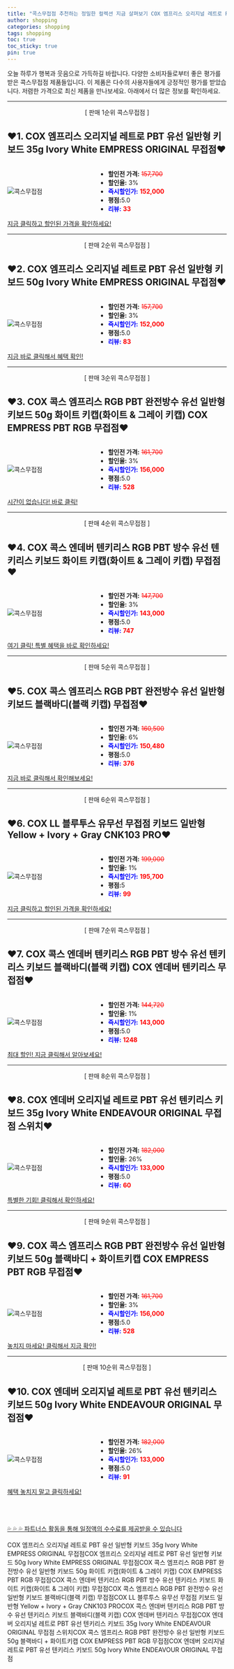 ```yaml
---
title: "콕스무접점 추천하는 정밀한 컬렉션 지금 살펴보기 COX 엠프리스 오리지널 레트로 PBT"
author: shopping
categories: shopping
tags: shopping
toc: true
toc_sticky: true
pin: true
---
```

오늘 하루가 행복과 웃음으로 가득하길 바랍니다. 다양한 소비자들로부터 좋은 평가를 받은 콕스무접점 제품들입니다. 이 제품은 다수의 사용자들에게 긍정적인 평가를 받았습니다. 저렴한 가격으로 최신 제품을 만나보세요. 아래에서 더 많은 정보를 확인하세요.

---
<p class="toplist" style="margin: 0 auto; display: block; width: fit-content;">[ 판매 1순위 콕스무접점 ]</p>

<h2><strong>❤️1. COX 엠프리스 오리지널 레트로 PBT 유선 일반형 키보드 35g Ivory White EMPRESS ORIGINAL 무접점❤️</strong></h2>

<div style="display: flex; align-items: center;">
    <div style="flex: 0.4;">
        <img src="https://thumbnail8.coupangcdn.com/thumbnails/remote/230x230ex/image/retail/images/2022/11/29/14/5/a4482984-592f-4929-b275-b72b83a8be21.jpg" alt="콕스무접점" style="max-width: 100%;">
    </div>
    <div style="flex: 0.6; margin-left: 10px;">
        <ul>
            <li><strong>할인전 가격:</strong> <del style="color: red;">157,700</del></li>
            <li><strong>할인율:</strong> 3%</li>
            <li><span style='color:blue'><strong>즉시할인가:</strong></span> <span style='color:red'><strong>152,000</strong></span></li>
            <li><strong>평점:</strong>5.0</li>
            <li><span style='color:blue'><strong>리뷰:</strong></span> <span style='color:red'><strong>33</strong></span></li>
        </ul>
    </div>
</div>
<div class="center">
    <a href="https://William4Davisa.github.io?lptag=AF9450613&subid=githubio&pageKey=6956553422&traceid=V0-153&itemId=16919951307&vendorItemId=84097827305" class="myButton">
        지금 클릭하고 할인된 가격을 확인하세요!
    </a>
</div>


---
<p class="toplist" style="margin: 0 auto; display: block; width: fit-content;">[ 판매 2순위 콕스무접점 ]</p>

<h2><strong>❤️2. COX 엠프리스 오리지널 레트로 PBT 유선 일반형 키보드 50g Ivory White EMPRESS ORIGINAL 무접점❤️</strong></h2>

<div style="display: flex; align-items: center;">
    <div style="flex: 0.4;">
        <img src="https://thumbnail8.coupangcdn.com/thumbnails/remote/230x230ex/image/retail/images/2022/11/29/14/5/a4482984-592f-4929-b275-b72b83a8be21.jpg" alt="콕스무접점" style="max-width: 100%;">
    </div>
    <div style="flex: 0.6; margin-left: 10px;">
        <ul>
            <li><strong>할인전 가격:</strong> <del style="color: red;">157,700</del></li>
            <li><strong>할인율:</strong> 3%</li>
            <li><span style='color:blue'><strong>즉시할인가:</strong></span> <span style='color:red'><strong>152,000</strong></span></li>
            <li><strong>평점:</strong>5.0</li>
            <li><span style='color:blue'><strong>리뷰:</strong></span> <span style='color:red'><strong>83</strong></span></li>
        </ul>
    </div>
</div>
<div class="center">
    <a href="https://William4Davisa.github.io?lptag=AF9450613&subid=githubio&pageKey=6956553770&traceid=V0-153&itemId=16919953388&vendorItemId=84097829223" class="myButton">
        지금 바로 클릭해서 혜택 확인!
    </a>
</div>


---
<p class="toplist" style="margin: 0 auto; display: block; width: fit-content;">[ 판매 3순위 콕스무접점 ]</p>

<h2><strong>❤️3. COX 콕스 엠프리스 RGB PBT 완전방수 유선 일반형 키보드 50g 화이트 키캡(화이트 & 그레이 키캡) COX EMPRESS PBT RGB 무접점❤️</strong></h2>

<div style="display: flex; align-items: center;">
    <div style="flex: 0.4;">
        <img src="https://thumbnail10.coupangcdn.com/thumbnails/remote/230x230ex/image/product/image/vendoritem/2019/04/05/4339732160/0fff85e2-cddd-438e-a609-1bd05caf7353.jpg" alt="콕스무접점" style="max-width: 100%;">
    </div>
    <div style="flex: 0.6; margin-left: 10px;">
        <ul>
            <li><strong>할인전 가격:</strong> <del style="color: red;">161,700</del></li>
            <li><strong>할인율:</strong> 3%</li>
            <li><span style='color:blue'><strong>즉시할인가:</strong></span> <span style='color:red'><strong>156,000</strong></span></li>
            <li><strong>평점:</strong>5.0</li>
            <li><span style='color:blue'><strong>리뷰:</strong></span> <span style='color:red'><strong>528</strong></span></li>
        </ul>
    </div>
</div>
<div class="center">
    <a href="https://William4Davisa.github.io?lptag=AF9450613&subid=githubio&pageKey=181203782&traceid=V0-153&itemId=10487772712&vendorItemId=4339732160" class="myButton">
        시간이 없습니다! 바로 클릭!
    </a>
</div>


---
<p class="toplist" style="margin: 0 auto; display: block; width: fit-content;">[ 판매 4순위 콕스무접점 ]</p>

<h2><strong>❤️4. COX 콕스 엔데버 텐키리스 RGB PBT 방수 유선 텐키리스 키보드 화이트 키캡(화이트 & 그레이 키캡) 무접점❤️</strong></h2>

<div style="display: flex; align-items: center;">
    <div style="flex: 0.4;">
        <img src="https://thumbnail7.coupangcdn.com/thumbnails/remote/230x230ex/image/retail/images/117617684102976-12ccae34-2ef1-414d-8c37-e0e948692d17.jpg" alt="콕스무접점" style="max-width: 100%;">
    </div>
    <div style="flex: 0.6; margin-left: 10px;">
        <ul>
            <li><strong>할인전 가격:</strong> <del style="color: red;">147,700</del></li>
            <li><strong>할인율:</strong> 3%</li>
            <li><span style='color:blue'><strong>즉시할인가:</strong></span> <span style='color:red'><strong>143,000</strong></span></li>
            <li><strong>평점:</strong>5.0</li>
            <li><span style='color:blue'><strong>리뷰:</strong></span> <span style='color:red'><strong>747</strong></span></li>
        </ul>
    </div>
</div>
<div class="center">
    <a href="https://William4Davisa.github.io?lptag=AF9450613&subid=githubio&pageKey=8149285980&traceid=V0-153&itemId=2026985848&vendorItemId=70026550148" class="myButton">
        여기 클릭! 특별 혜택을 바로 확인하세요!
    </a>
</div>


---
<p class="toplist" style="margin: 0 auto; display: block; width: fit-content;">[ 판매 5순위 콕스무접점 ]</p>

<h2><strong>❤️5. COX 콕스 엠프리스 RGB PBT 완전방수 유선 일반형 키보드 블랙바디(블랙 키캡) 무접점❤️</strong></h2>

<div style="display: flex; align-items: center;">
    <div style="flex: 0.4;">
        <img src="https://thumbnail9.coupangcdn.com/thumbnails/remote/230x230ex/image/retail/images/2019/07/22/9/2/8973db69-05f6-4cbf-884e-e7c2f61a5bfc.jpg" alt="콕스무접점" style="max-width: 100%;">
    </div>
    <div style="flex: 0.6; margin-left: 10px;">
        <ul>
            <li><strong>할인전 가격:</strong> <del style="color: red;">160,500</del></li>
            <li><strong>할인율:</strong> 6%</li>
            <li><span style='color:blue'><strong>즉시할인가:</strong></span> <span style='color:red'><strong>150,480</strong></span></li>
            <li><strong>평점:</strong>5.0</li>
            <li><span style='color:blue'><strong>리뷰:</strong></span> <span style='color:red'><strong>376</strong></span></li>
        </ul>
    </div>
</div>
<div class="center">
    <a href="https://William4Davisa.github.io?lptag=AF9450613&subid=githubio&pageKey=265472053&traceid=V0-153&itemId=832175317&vendorItemId=5118757876" class="myButton">
        지금 바로 클릭해서 확인해보세요!
    </a>
</div>


---
<p class="toplist" style="margin: 0 auto; display: block; width: fit-content;">[ 판매 6순위 콕스무접점 ]</p>

<h2><strong>❤️6. COX LL 블루투스 유무선 무접점 키보드 일반형 Yellow + Ivory + Gray CNK103 PRO❤️</strong></h2>

<div style="display: flex; align-items: center;">
    <div style="flex: 0.4;">
        <img src="https://thumbnail10.coupangcdn.com/thumbnails/remote/230x230ex/image/rs_quotation_api/sgioyhll/3ec91ae2171846b695a34eb7909be09a.jpg" alt="콕스무접점" style="max-width: 100%;">
    </div>
    <div style="flex: 0.6; margin-left: 10px;">
        <ul>
            <li><strong>할인전 가격:</strong> <del style="color: red;">199,000</del></li>
            <li><strong>할인율:</strong> 1%</li>
            <li><span style='color:blue'><strong>즉시할인가:</strong></span> <span style='color:red'><strong>195,700</strong></span></li>
            <li><strong>평점:</strong>5</li>
            <li><span style='color:blue'><strong>리뷰:</strong></span> <span style='color:red'><strong>99</strong></span></li>
        </ul>
    </div>
</div>
<div class="center">
    <a href="https://William4Davisa.github.io?lptag=AF9450613&subid=githubio&pageKey=7923350003&traceid=V0-153&itemId=21775148467&vendorItemId=88823977916" class="myButton">
        지금 클릭하고 할인된 가격을 확인하세요!
    </a>
</div>


---
<p class="toplist" style="margin: 0 auto; display: block; width: fit-content;">[ 판매 7순위 콕스무접점 ]</p>

<h2><strong>❤️7. COX 콕스 엔데버 텐키리스 RGB PBT 방수 유선 텐키리스 키보드 블랙바디(블랙 키캡) COX 엔데버 텐키리스 무접점❤️</strong></h2>

<div style="display: flex; align-items: center;">
    <div style="flex: 0.4;">
        <img src="https://thumbnail8.coupangcdn.com/thumbnails/remote/230x230ex/image/retail/images/113288247077111-ef3507e5-e356-4b78-8479-4c3a7c1991b0.jpg" alt="콕스무접점" style="max-width: 100%;">
    </div>
    <div style="flex: 0.6; margin-left: 10px;">
        <ul>
            <li><strong>할인전 가격:</strong> <del style="color: red;">144,720</del></li>
            <li><strong>할인율:</strong> 1%</li>
            <li><span style='color:blue'><strong>즉시할인가:</strong></span> <span style='color:red'><strong>143,000</strong></span></li>
            <li><strong>평점:</strong>5.0</li>
            <li><span style='color:blue'><strong>리뷰:</strong></span> <span style='color:red'><strong>1248</strong></span></li>
        </ul>
    </div>
</div>
<div class="center">
    <a href="https://William4Davisa.github.io?lptag=AF9450613&subid=githubio&pageKey=187611220&traceid=V0-153&itemId=536191709&vendorItemId=4399385318" class="myButton">
        최대 할인! 지금 클릭해서 알아보세요!
    </a>
</div>


---
<p class="toplist" style="margin: 0 auto; display: block; width: fit-content;">[ 판매 8순위 콕스무접점 ]</p>

<h2><strong>❤️8. COX 엔데버 오리지널 레트로 PBT 유선 텐키리스 키보드 35g Ivory White ENDEAVOUR ORIGINAL 무접점 스위치❤️</strong></h2>

<div style="display: flex; align-items: center;">
    <div style="flex: 0.4;">
        <img src="https://thumbnail10.coupangcdn.com/thumbnails/remote/230x230ex/image/vendor_inventory/671b/28e13a48f1f08c7a16de88300a2da54ebf70771c37e440158a303fcd8263.jpg" alt="콕스무접점" style="max-width: 100%;">
    </div>
    <div style="flex: 0.6; margin-left: 10px;">
        <ul>
            <li><strong>할인전 가격:</strong> <del style="color: red;">182,000</del></li>
            <li><strong>할인율:</strong> 26%</li>
            <li><span style='color:blue'><strong>즉시할인가:</strong></span> <span style='color:red'><strong>133,000</strong></span></li>
            <li><strong>평점:</strong>5.0</li>
            <li><span style='color:blue'><strong>리뷰:</strong></span> <span style='color:red'><strong>60</strong></span></li>
        </ul>
    </div>
</div>
<div class="center">
    <a href="https://William4Davisa.github.io?lptag=AF9450613&subid=githubio&pageKey=6956553547&traceid=V0-153&itemId=16919951852&vendorItemId=83789661179" class="myButton">
        특별한 기회! 클릭해서 확인하세요!
    </a>
</div>


---
<p class="toplist" style="margin: 0 auto; display: block; width: fit-content;">[ 판매 9순위 콕스무접점 ]</p>

<h2><strong>❤️9. COX 콕스 엠프리스 RGB PBT 완전방수 유선 일반형 키보드 50g 블랙바디 + 화이트키캡 COX EMPRESS PBT RGB 무접점❤️</strong></h2>

<div style="display: flex; align-items: center;">
    <div style="flex: 0.4;">
        <img src="https://thumbnail10.coupangcdn.com/thumbnails/remote/230x230ex/image/product/image/vendoritem/2019/04/23/4339732154/507824a3-4118-4a15-900f-5730a8325157.jpg" alt="콕스무접점" style="max-width: 100%;">
    </div>
    <div style="flex: 0.6; margin-left: 10px;">
        <ul>
            <li><strong>할인전 가격:</strong> <del style="color: red;">161,700</del></li>
            <li><strong>할인율:</strong> 3%</li>
            <li><span style='color:blue'><strong>즉시할인가:</strong></span> <span style='color:red'><strong>156,000</strong></span></li>
            <li><strong>평점:</strong>5.0</li>
            <li><span style='color:blue'><strong>리뷰:</strong></span> <span style='color:red'><strong>528</strong></span></li>
        </ul>
    </div>
</div>
<div class="center">
    <a href="https://William4Davisa.github.io?lptag=AF9450613&subid=githubio&pageKey=181203782&traceid=V0-153&itemId=518767166&vendorItemId=4339732154" class="myButton">
        놓치지 마세요! 클릭해서 지금 확인!
    </a>
</div>


---
<p class="toplist" style="margin: 0 auto; display: block; width: fit-content;">[ 판매 10순위 콕스무접점 ]</p>

<h2><strong>❤️10. COX 엔데버 오리지널 레트로 PBT 유선 텐키리스 키보드 50g Ivory White ENDEAVOUR ORIGINAL 무접점❤️</strong></h2>

<div style="display: flex; align-items: center;">
    <div style="flex: 0.4;">
        <img src="https://thumbnail10.coupangcdn.com/thumbnails/remote/230x230ex/image/vendor_inventory/671b/28e13a48f1f08c7a16de88300a2da54ebf70771c37e440158a303fcd8263.jpg" alt="콕스무접점" style="max-width: 100%;">
    </div>
    <div style="flex: 0.6; margin-left: 10px;">
        <ul>
            <li><strong>할인전 가격:</strong> <del style="color: red;">182,000</del></li>
            <li><strong>할인율:</strong> 26%</li>
            <li><span style='color:blue'><strong>즉시할인가:</strong></span> <span style='color:red'><strong>133,000</strong></span></li>
            <li><strong>평점:</strong>5.0</li>
            <li><span style='color:blue'><strong>리뷰:</strong></span> <span style='color:red'><strong>91</strong></span></li>
        </ul>
    </div>
</div>
<div class="center">
    <a href="https://William4Davisa.github.io?lptag=AF9450613&subid=githubio&pageKey=6956554256&traceid=V0-153&itemId=16919955727&vendorItemId=83742887703" class="myButton">
        혜택 놓치지 말고 클릭하세요!
    </a>
</div>

<br><br><br>[💦 💦 💦 파트너스 활동을 통해 일정액의 수수료를 제공받을 수 있습니다](https://link.coupang.com/a/bcpT2c)<br><br>COX 엠프리스 오리지널 레트로 PBT 유선 일반형 키보드 35g Ivory White EMPRESS ORIGINAL 무접점COX 엠프리스 오리지널 레트로 PBT 유선 일반형 키보드 50g Ivory White EMPRESS ORIGINAL 무접점COX 콕스 엠프리스 RGB PBT 완전방수 유선 일반형 키보드 50g 화이트 키캡(화이트 & 그레이 키캡) COX EMPRESS PBT RGB 무접점COX 콕스 엔데버 텐키리스 RGB PBT 방수 유선 텐키리스 키보드 화이트 키캡(화이트 & 그레이 키캡) 무접점COX 콕스 엠프리스 RGB PBT 완전방수 유선 일반형 키보드 블랙바디(블랙 키캡) 무접점COX LL 블루투스 유무선 무접점 키보드 일반형 Yellow + Ivory + Gray CNK103 PROCOX 콕스 엔데버 텐키리스 RGB PBT 방수 유선 텐키리스 키보드 블랙바디(블랙 키캡) COX 엔데버 텐키리스 무접점COX 엔데버 오리지널 레트로 PBT 유선 텐키리스 키보드 35g Ivory White ENDEAVOUR ORIGINAL 무접점 스위치COX 콕스 엠프리스 RGB PBT 완전방수 유선 일반형 키보드 50g 블랙바디 + 화이트키캡 COX EMPRESS PBT RGB 무접점COX 엔데버 오리지널 레트로 PBT 유선 텐키리스 키보드 50g Ivory White ENDEAVOUR ORIGINAL 무접점